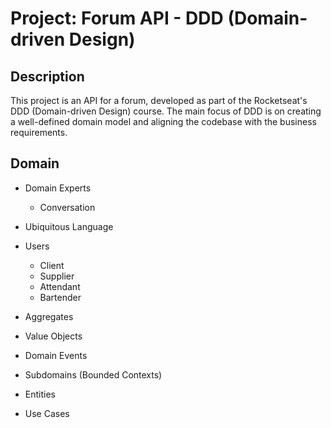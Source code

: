 # Project: Forum API - DDD (Domain-driven Design)

## Description

This project is an API for a forum, developed as part of the Rocketseat's DDD (Domain-driven Design) course. The main focus of DDD is on creating a well-defined domain model and aligning the codebase with the business requirements.

## Domain

- Domain Experts
  - Conversation
- Ubiquitous Language

- Users
  - Client
  - Supplier
  - Attendant
  - Bartender

- Aggregates
- Value Objects
- Domain Events
- Subdomains (Bounded Contexts)
- Entities
- Use Cases
